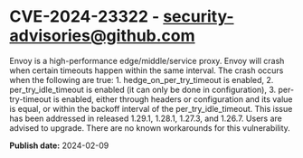 # CVE-2024-23322 - security-advisories@github.com

Envoy is a high-performance edge/middle/service proxy. Envoy will crash when certain timeouts happen within the same interval. The crash occurs when the following are true: 1. hedge_on_per_try_timeout is enabled, 2. per_try_idle_timeout is enabled (it can only be done in configuration), 3. per-try-timeout is enabled, either through headers or configuration and its value is equal, or within the backoff interval of the per_try_idle_timeout. This issue has been addressed in released 1.29.1, 1.28.1, 1.27.3, and 1.26.7. Users are advised to upgrade. There are no known workarounds for this vulnerability.

**Publish date:** 2024-02-09
